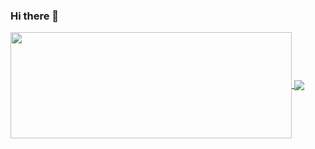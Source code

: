 ### Hi there 👋

<!--
**Xoti-lab/Xoti-lab** is a ✨ _special_ ✨ repository because its `README.md` (this file) appears on your GitHub profile.

Here are some ideas to get you started:

- 🔭 I’m currently working on ...
- 🌱 I’m currently learning ...
- 👯 I’m looking to collaborate on ...
- 🤔 I’m looking for help with ...
- 💬 Ask me about ...
- 📫 How to reach me: ...
- 😄 Pronouns: ...
- ⚡ Fun fact: ...
-->

<a href="https://github.com/Xoti-lab/">
  <img width=450 height=170 align="center" src="https://github-readme-stats.vercel.app/api?username=Xoti-lab&theme=chartreuse-dark&show_icons=true&bg_color=0D1117&hide_border=true">
</a>
<a href="https://github.com/Xoti-lab/">
  <img align="center" src="https://github-readme-stats.vercel.app/api/top-langs/?username=Xoti-lab&theme=dark&layout=compact&bg_color=0D1117&hide_border=true" />
</a>
